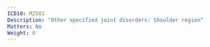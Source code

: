 ```yaml
---
ICD10: M2581
Description: "Other specified joint disorders: Shoulder region"
Matters: No
Weight: 0
---
```



